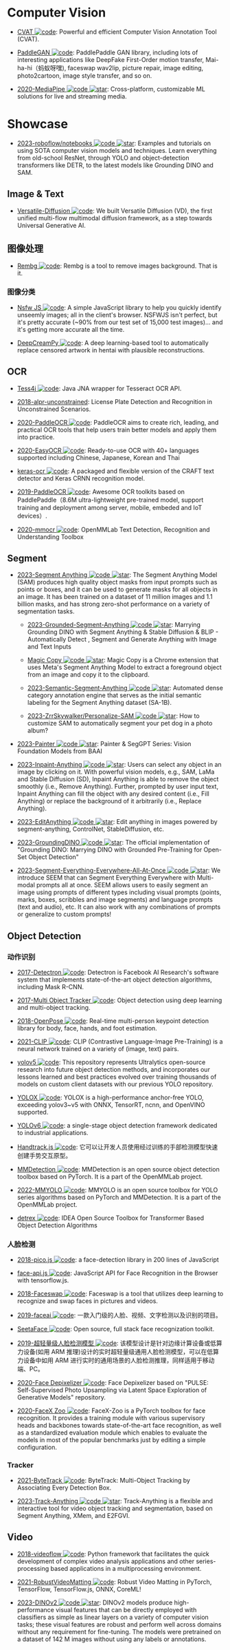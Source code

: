 # Computer Vision

- [CVAT ![code](https://ng-tech.icu/assets/code.svg)](https://github.com/opencv/cvat): Powerful and efficient Computer Vision Annotation Tool (CVAT).

- [PaddleGAN ![code](https://ng-tech.icu/assets/code.svg)](https://github.com/PaddlePaddle/PaddleGAN): PaddlePaddle GAN library, including lots of interesting applications like DeepFake First-Order motion transfer, Mai-ha-hi（蚂蚁呀嘿), faceswap wav2lip, picture repair, image editing, photo2cartoon, image style transfer, and so on.

- [2020-MediaPipe ![code](https://ng-tech.icu/assets/code.svg) ![star](https://img.shields.io/github/stars/google/mediapipe)](https://github.com/google/mediapipe): Cross-platform, customizable ML solutions for live and streaming media.

# Showcase

- [2023-roboflow/notebooks ![code](https://ng-tech.icu/assets/code.svg) ![star](https://img.shields.io/github/stars/roboflow/notebooks)](https://github.com/roboflow/notebooks): Examples and tutorials on using SOTA computer vision models and techniques. Learn everything from old-school ResNet, through YOLO and object-detection transformers like DETR, to the latest models like Grounding DINO and SAM.

## Image & Text

- [Versatile-Diffusion ![code](https://ng-tech.icu/assets/code.svg)](https://github.com/SHI-Labs/Versatile-Diffusion): We built Versatile Diffusion (VD), the first unified multi-flow multimodal diffusion framework, as a step towards Universal Generative AI.

## 图像处理

- [Rembg ![code](https://ng-tech.icu/assets/code.svg)](https://github.com/danielgatis/rembg): Rembg is a tool to remove images background. That is it.

### 图像分类

- [Nsfw JS ![code](https://ng-tech.icu/assets/code.svg)](https://github.com/infinitered/nsfwjs): A simple JavaScript library to help you quickly identify unseemly images; all in the client's browser. NSFWJS isn't perfect, but it's pretty accurate (~90% from our test set of 15,000 test images)... and it's getting more accurate all the time.

- [DeepCreamPy ![code](https://ng-tech.icu/assets/code.svg)](https://github.com/deeppomf/DeepCreamPy): A deep learning-based tool to automatically replace censored artwork in hentai with plausible reconstructions.

## OCR

- [Tess4j ![code](https://ng-tech.icu/assets/code.svg)](https://github.com/nguyenq/tess4j): Java JNA wrapper for Tesseract OCR API.

- [2018-alpr-unconstrained](https://github.com/sergiomsilva/alpr-unconstrained): License Plate Detection and Recognition in Unconstrained Scenarios.

- [2020-PaddleOCR ![code](https://ng-tech.icu/assets/code.svg)](https://github.com/PaddlePaddle/PaddleOCR): PaddleOCR aims to create rich, leading, and practical OCR tools that help users train better models and apply them into practice.

- [2020-EasyOCR ![code](https://ng-tech.icu/assets/code.svg)](https://github.com/JaidedAI/EasyOCR): Ready-to-use OCR with 40+ languages supported including Chinese, Japanese, Korean and Thai

- [keras-ocr ![code](https://ng-tech.icu/assets/code.svg)](https://github.com/faustomorales/keras-ocr): A packaged and flexible version of the CRAFT text detector and Keras CRNN recognition model.

- [2019-PaddleOCR ![code](https://ng-tech.icu/assets/code.svg)](https://github.com/PaddlePaddle/PaddleOCR): Awesome OCR toolkits based on PaddlePaddle（8.6M ultra-lightweight pre-trained model, support training and deployment among server, mobile, embeded and IoT devices）.

- [2020-mmocr ![code](https://ng-tech.icu/assets/code.svg)](https://github.com/open-mmlab/mmocr): OpenMMLab Text Detection, Recognition and Understanding Toolbox

## Segment

- [2023-Segment Anything ![code](https://ng-tech.icu/assets/code.svg) ![star](https://img.shields.io/github/stars/facebookresearch/segment-anything)](https://github.com/facebookresearch/segment-anything): The Segment Anything Model (SAM) produces high quality object masks from input prompts such as points or boxes, and it can be used to generate masks for all objects in an image. It has been trained on a dataset of 11 million images and 1.1 billion masks, and has strong zero-shot performance on a variety of segmentation tasks.

  - [2023-Grounded-Segment-Anything ![code](https://ng-tech.icu/assets/code.svg) ![star](https://img.shields.io/github/stars/IDEA-Research/Grounded-Segment-Anything)](https://github.com/IDEA-Research/Grounded-Segment-Anything): Marrying Grounding DINO with Segment Anything & Stable Diffusion & BLIP - Automatically Detect , Segment and Generate Anything with Image and Text Inputs

  - [Magic Copy ![code](https://ng-tech.icu/assets/code.svg) ![star](https://img.shields.io/github/stars/kevmo314/magic-copy)](https://github.com/kevmo314/magic-copy): Magic Copy is a Chrome extension that uses Meta's Segment Anything Model to extract a foreground object from an image and copy it to the clipboard.

  - [2023-Semantic-Segment-Anything ![code](https://ng-tech.icu/assets/code.svg) ![star](https://img.shields.io/github/stars/fudan-zvg/Semantic-Segment-Anything)](https://github.com/fudan-zvg/Semantic-Segment-Anything): Automated dense category annotation engine that serves as the initial semantic labeling for the Segment Anything dataset (SA-1B).

  - [2023-ZrrSkywalker/Personalize-SAM ![code](https://ng-tech.icu/assets/code.svg) ![star](https://img.shields.io/github/stars/ZrrSkywalker/Personalize-SAM)](https://github.com/ZrrSkywalker/Personalize-SAM): How to customize SAM to automatically segment your pet dog in a photo album?

- [2023-Painter ![code](https://ng-tech.icu/assets/code.svg) ![star](https://img.shields.io/github/stars/baaivision/Painter)](https://github.com/baaivision/Painter): Painter & SegGPT Series: Vision Foundation Models from BAAI

- [2023-Inpaint-Anything ![code](https://ng-tech.icu/assets/code.svg) ![star](https://img.shields.io/github/stars/geekyutao/Inpaint-Anything)](https://github.com/geekyutao/Inpaint-Anything): Users can select any object in an image by clicking on it. With powerful vision models, e.g., SAM, LaMa and Stable Diffusion (SD), Inpaint Anything is able to remove the object smoothly (i.e., Remove Anything). Further, prompted by user input text, Inpaint Anything can fill the object with any desired content (i.e., Fill Anything) or replace the background of it arbitrarily (i.e., Replace Anything).

- [2023-EditAnything ![code](https://ng-tech.icu/assets/code.svg) ![star](https://img.shields.io/github/stars/sail-sg/EditAnything)](https://github.com/sail-sg/EditAnything): Edit anything in images powered by segment-anything, ControlNet, StableDiffusion, etc.

- [2023-GroundingDINO ![code](https://ng-tech.icu/assets/code.svg) ![star](https://img.shields.io/github/stars/IDEA-Research/GroundingDINO)](https://github.com/IDEA-Research/GroundingDINO): The official implementation of "Grounding DINO: Marrying DINO with Grounded Pre-Training for Open-Set Object Detection"

- [2023-Segment-Everything-Everywhere-All-At-Once ![code](https://ng-tech.icu/assets/code.svg) ![star](https://img.shields.io/github/stars/UX-Decoder/Segment-Everything-Everywhere-All-At-Once)](https://github.com/UX-Decoder/Segment-Everything-Everywhere-All-At-Once): We introduce SEEM that can Segment Everything Everywhere with Multi-modal prompts all at once. SEEM allows users to easily segment an image using prompts of different types including visual prompts (points, marks, boxes, scribbles and image segments) and language prompts (text and audio), etc. It can also work with any combinations of prompts or generalize to custom prompts!

## Object Detection

### 动作识别

- [2017-Detectron ![code](https://ng-tech.icu/assets/code.svg)](https://github.com/facebookresearch/Detectron): Detectron is Facebook AI Research's software system that implements state-of-the-art object detection algorithms, including Mask R-CNN.

- [2017-Multi Object Tracker ![code](https://ng-tech.icu/assets/code.svg)](https://github.com/adipandas/multi-object-tracker): Object detection using deep learning and multi-object tracking.

- [2018-OpenPose ![code](https://ng-tech.icu/assets/code.svg)](https://github.com/CMU-Perceptual-Computing-Lab/openpose): Real-time multi-person keypoint detection library for body, face, hands, and foot estimation.

- [2021-CLIP ![code](https://ng-tech.icu/assets/code.svg)](https://github.com/openai/CLIP): CLIP (Contrastive Language-Image Pre-Training) is a neural network trained on a variety of (image, text) pairs.

- [yolov5 ![code](https://ng-tech.icu/assets/code.svg)](https://github.com/ultralytics/yolov5): This repository represents Ultralytics open-source research into future object detection methods, and incorporates our lessons learned and best practices evolved over training thousands of models on custom client datasets with our previous YOLO repository.

- [YOLOX ![code](https://ng-tech.icu/assets/code.svg)](https://github.com/Megvii-BaseDetection/YOLOX): YOLOX is a high-performance anchor-free YOLO, exceeding yolov3~v5 with ONNX, TensorRT, ncnn, and OpenVINO supported.

- [YOLOv6 ![code](https://ng-tech.icu/assets/code.svg)](https://github.com/meituan/YOLOv6): a single-stage object detection framework dedicated to industrial applications.

- [Handtrack.js ![code](https://ng-tech.icu/assets/code.svg)](https://victordibia.github.io/handtrack.js/#/): 它可以让开发人员使用经过训练的手部检测模型快速创建手势交互原型。

- [MMDetection ![code](https://ng-tech.icu/assets/code.svg)](https://github.com/open-mmlab/mmdetection): MMDetection is an open source object detection toolbox based on PyTorch. It is a part of the OpenMMLab project.

- [2022-MMYOLO ![code](https://ng-tech.icu/assets/code.svg)](https://github.com/open-mmlab/mmyolo): MMYOLO is an open source toolbox for YOLO series algorithms based on PyTorch and MMDetection. It is a part of the OpenMMLab project.

- [detrex ![code](https://ng-tech.icu/assets/code.svg)](https://github.com/IDEA-Research/detrex): IDEA Open Source Toolbox for Transformer Based Object Detection Algorithms

### 人脸检测

- [2018-pico.js ![code](https://ng-tech.icu/assets/code.svg)](https://github.com/tehnokv/picojs): a face-detection library in 200 lines of JavaScript

- [face-api.js ![code](https://ng-tech.icu/assets/code.svg)](): JavaScript API for Face Recognition in the Browser with tensorflow.js.

- [2018-Faceswap ![code](https://ng-tech.icu/assets/code.svg)](https://github.com/deepfakes/faceswap): Faceswap is a tool that utilizes deep learning to recognize and swap faces in pictures and videos.

- [2019-faceai ![code](https://ng-tech.icu/assets/code.svg)](https://github.com/vipstone/faceai): 一款入门级的人脸、视频、文字检测以及识别的项目。

- [SeetaFace ![code](https://ng-tech.icu/assets/code.svg)](https://github.com/seetafaceengine/SeetaFace2): Open source, full stack face recognization toolkit.

- [2019-超轻量级人脸检测模型 ![code](https://ng-tech.icu/assets/code.svg)](https://github.com/Linzaer/Ultra-Light-Fast-Generic-Face-Detector-1MB): 该模型设计是针对边缘计算设备或低算力设备(如用 ARM 推理)设计的实时超轻量级通用人脸检测模型，可以在低算力设备中如用 ARM 进行实时的通用场景的人脸检测推理，同样适用于移动端、PC。

- [2020-Face Depixelizer ![code](https://ng-tech.icu/assets/code.svg)](https://github.com/tg-bomze/Face-Depixelizer): Face Depixelizer based on "PULSE: Self-Supervised Photo Upsampling via Latent Space Exploration of Generative Models" repository.

- [2020-FaceX Zoo ![code](https://ng-tech.icu/assets/code.svg)](https://github.com/JDAI-CV/FaceX-Zoo): FaceX-Zoo is a PyTorch toolbox for face recognition. It provides a training module with various supervisory heads and backbones towards state-of-the-art face recognition, as well as a standardized evaluation module which enables to evaluate the models in most of the popular benchmarks just by editing a simple configuration.

### Tracker

- [2021-ByteTrack ![code](https://ng-tech.icu/assets/code.svg)](https://github.com/ifzhang/ByteTrack): ByteTrack: Multi-Object Tracking by Associating Every Detection Box.

- [2023-Track-Anything ![code](https://ng-tech.icu/assets/code.svg) ![star](https://img.shields.io/github/stars/gaomingqi/Track-Anything)](https://github.com/gaomingqi/Track-Anything): Track-Anything is a flexible and interactive tool for video object tracking and segmentation, based on Segment Anything, XMem, and E2FGVI.

## Video

- [2018-videoflow ![code](https://ng-tech.icu/assets/code.svg)](https://github.com/videoflow/videoflow): Python framework that facilitates the quick development of complex video analysis applications and other series-processing based applications in a multiprocessing environment.

- [2021-RobustVideoMatting ![code](https://ng-tech.icu/assets/code.svg)](https://github.com/PeterL1n/RobustVideoMatting): Robust Video Matting in PyTorch, TensorFlow, TensorFlow.js, ONNX, CoreML!

- [2023-DINOv2 ![code](https://ng-tech.icu/assets/code.svg) ![star](https://img.shields.io/github/stars/facebookresearch/dinov2)](https://github.com/facebookresearch/dinov2): DINOv2 models produce high-performance visual features that can be directly employed with classifiers as simple as linear layers on a variety of computer vision tasks; these visual features are robust and perform well across domains without any requirement for fine-tuning. The models were pretrained on a dataset of 142 M images without using any labels or annotations.
